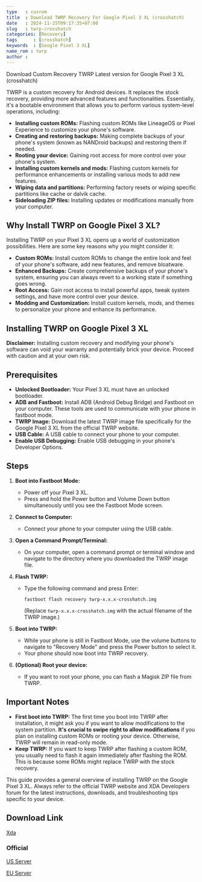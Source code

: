 ```yaml
---
type   : cusrom
title  : Download TWRP Recovery For Google Pixel 3 XL (crosshatch)
date   : 2024-11-25T09:17:35+07:00
slug   : twrp-crosshatch
categories: [Recovery]
tags      : [crosshatch]
keywords  : [Google Pixel 3 XL]
name_rom : twrp
author :
---
```


Download Custom Recovery TWRP Latest version for Google Pixel 3 XL (crosshatch)


TWRP is a custom recovery for Android devices. It replaces the stock recovery, providing more advanced features and functionalities. Essentially, it's a bootable environment that allows you to perform various system-level operations, including:

* **Installing custom ROMs:**  Flashing custom ROMs like LineageOS or Pixel Experience to customize your phone's software.
* **Creating and restoring backups:** Making complete backups of your phone's system (known as NANDroid backups) and restoring them if needed.
* **Rooting your device:** Gaining root access for more control over your phone's system.
* **Installing custom kernels and mods:**  Flashing custom kernels for performance enhancements or installing various mods to add new features.
* **Wiping data and partitions:** Performing factory resets or wiping specific partitions like cache or dalvik cache.
* **Sideloading ZIP files:** Installing updates or modifications manually from your computer.

## Why Install TWRP on Google Pixel 3 XL?

Installing TWRP on your Pixel 3 XL opens up a world of customization possibilities. Here are some key reasons why you might consider it:

* **Custom ROMs:** Install custom ROMs to change the entire look and feel of your phone's software, add new features, and remove bloatware.
* **Enhanced Backups:** Create comprehensive backups of your phone's system, ensuring you can always revert to a working state if something goes wrong.
* **Root Access:** Gain root access to install powerful apps, tweak system settings, and have more control over your device.
* **Modding and Customization:** Install custom kernels, mods, and themes to personalize your phone and enhance its performance.

## Installing TWRP on Google Pixel 3 XL

**Disclaimer:** Installing custom recovery and modifying your phone's software can void your warranty and potentially brick your device. Proceed with caution and at your own risk.

## Prerequisites

* **Unlocked Bootloader:** Your Pixel 3 XL must have an unlocked bootloader.
* **ADB and Fastboot:** Install ADB (Android Debug Bridge) and Fastboot on your computer. These tools are used to communicate with your phone in fastboot mode.
* **TWRP Image:** Download the latest TWRP image file specifically for the Google Pixel 3 XL from the official TWRP website.
* **USB Cable:** A USB cable to connect your phone to your computer.
* **Enable USB Debugging:** Enable USB debugging in your phone's Developer Options.

## Steps

1. **Boot into Fastboot Mode:**
   - Power off your Pixel 3 XL.
   - Press and hold the Power button and Volume Down button simultaneously until you see the Fastboot Mode screen.

2. **Connect to Computer:**
   - Connect your phone to your computer using the USB cable.

3. **Open a Command Prompt/Terminal:**
   - On your computer, open a command prompt or terminal window and navigate to the directory where you downloaded the TWRP image file.

4. **Flash TWRP:**
   - Type the following command and press Enter:
     ```
     fastboot flash recovery twrp-x.x.x-crosshatch.img 
     ```
     (Replace `twrp-x.x.x-crosshatch.img` with the actual filename of the TWRP image.)

5. **Boot into TWRP:**
   - While your phone is still in Fastboot Mode, use the volume buttons to navigate to "Recovery Mode" and press the Power button to select it.
   - Your phone should now boot into TWRP recovery.

6. **(Optional) Root your device:**
   - If you want to root your phone, you can flash a Magisk ZIP file from TWRP.

## Important Notes

* **First boot into TWRP:** The first time you boot into TWRP after installation, it might ask you if you want to allow modifications to the system partition. **It's crucial to swipe right to allow modifications** if you plan on installing custom ROMs or rooting your device. Otherwise, TWRP will remain in read-only mode.
* **Keep TWRP:**  If you want to keep TWRP after flashing a custom ROM, you usually need to flash it again immediately after flashing the ROM. This is because some ROMs might replace TWRP with the stock recovery.

This guide provides a general overview of installing TWRP on the Google Pixel 3 XL. Always refer to the official TWRP website and XDA Developers forum for the latest instructions, downloads, and troubleshooting tips specific to your device.


## Download Link
[Xda](https://xdaforums.com/t/recovery-teamwin-recovery-project-crosshatch-official.4379119/)

### Official
[US Server](https://dl.twrp.me/crosshatch)

[EU Server](https://eu.dl.twrp.me/crosshatch)



